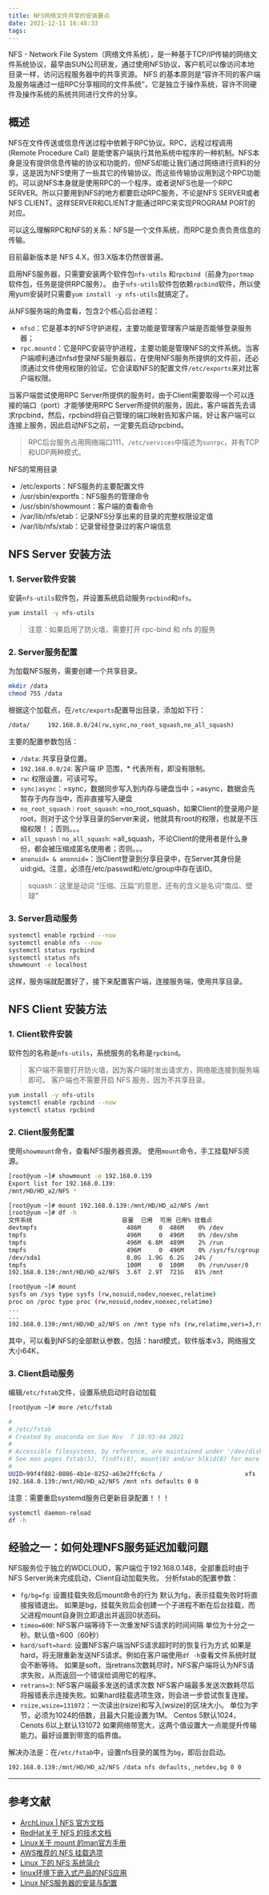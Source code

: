 ```yaml
---
title: NFS网络文件共享的安装要点
date: 2021-12-11 16:48:33
tags:
---
```


NFS - Network File System（网络文件系统），是一种基于TCP/IP传输的网络文件系统协议，最早由SUN公司研发，通过使用NFS协议，客户机可以像访问本地目录一样，访问远程服务器中的共享资源。
NFS 的基本原则是“容许不同的客户端及服务端通过一组RPC分享相同的文件系统”，它是独立于操作系统，容许不同硬件及操作系统的系统共同进行文件的分享。

## 概述

NFS在文件传送或信息传送过程中依赖于RPC协议。RPC，远程过程调用 (Remote Procedure Call) 是能使客户端执行其他系统中程序的一种机制。NFS本身是没有提供信息传输的协议和功能的，但NFS却能让我们通过网络进行资料的分享，这是因为NFS使用了一些其它的传输协议。而这些传输协议用到这个RPC功能的。可以说NFS本身就是使用RPC的一个程序。或者说NFS也是一个RPC SERVER。所以只要用到NFS的地方都要启动RPC服务，不论是NFS SERVER或者NFS CLIENT。这样SERVER和CLIENT才能通过RPC来实现PROGRAM PORT的对应。

可以这么理解RPC和NFS的关系：NFS是一个文件系统，而RPC是负责负责信息的传输。

目前最新版本是 NFS 4.X，但3.X版本仍然很普遍。

启用NFS服务器，只需要安装两个软件包`nfs-utils` 和`rpcbind`（前身为`portmap`软件包，任务是提供RPC服务）。
由于`nfs-utils`软件包依赖`rpcbind`软件，所以使用yum安装时只需要`yum install -y nfs-utils`就搞定了。

从NFS服务端的角度看，包含2个核心后台进程：

- `nfsd`：它是基本的NFS守护进程，主要功能是管理客户端是否能够登录服务器；
- `rpc.mountd`：它是RPC安装守护进程，主要功能是管理NFS的文件系统。当客户端顺利通过nfsd登录NFS服务器后，在使用NFS服务所提供的文件前，还必须通过文件使用权限的验证。它会读取NFS的配置文件`/etc/exports`来对比客户端权限。

当客户端尝试使用RPC Server所提供的服务时，由于Client需要取得一个可以连接的端口（port）才能够使用RPC Server所提供的服务，因此，客户端首先去请求rpcbind，然后，rpcbind将自己管理的端口映射告知客户端，好让客户端可以连接上服务，因此启动NFS之前，一定要先启动rpcbind。

> RPC后台服务占用网络端口111，`/etc/services`中描述为`sunrpc`，并有TCP和UDP两种模式。

NFS的常用目录

- /etc/exports：NFS服务的主要配置文件
- /usr/sbin/exportfs：NFS服务的管理命令
- /usr/sbin/showmount：客户端的查看命令
- /var/lib/nfs/etab：记录NFS分享出来的目录的完整权限设定值
- /var/lib/nfs/xtab：记录曾经登录过的客户端信息

## NFS Server 安装方法

### 1. Server软件安装

安装`nfs-utils`软件包，并设置系统启动服务`rpcbind`和`nfs`。

``` bash
yum install -y nfs-utils
```

> 注意：如果启用了防火墙，需要打开 rpc-bind 和 nfs 的服务

### 2. Server服务配置

为加载NFS服务，需要创建一个共享目录。

``` bash
mkdir /data
chmod 755 /data
```

根据这个加载点，在`/etc/exports`配置导出目录，添加如下行：

``` txt
/data/     192.168.0.0/24(rw,sync,no_root_squash,no_all_squash)
```

主要的配置参数包括：

- `/data`: 共享目录位置。
- `192.168.0.0/24`: 客户端 IP 范围，* 代表所有，即没有限制。
- `rw`: 权限设置，可读可写。
- `sync|async`：=sync，数据同步写入到内存与硬盘当中；=async，数据会先暂存于内存当中，而非直接写入硬盘
- `no_root_squash｜root_squash`: =no_root_squash，如果Client的登录用户是root，则对于这个分享目录的Server来说，他就具有root的权限，也就是不压缩权限！；否则。。。
- `all_squash｜no_all_squash`: =all_squash，不论Client的使用者是什么身份，都会被压缩成匿名使用者；否则。。。
- `anonuid= & anonnid=`：当Client登录到分享目录中，在Server其身份是uid:gid。注意，必须在/etc/passwd和/etc/group中存在该ID。

> squash：这里是动词 “压缩、压扁”的意思，还有的含义是名词“南瓜、壁球”

### 3. Server启动服务

``` bash
systemctl enable rpcbind --now
systemctl enable nfs --now
systemctl status rpcbind
systemctl status nfs
showmount -e localhost
```

这样，服务端就配置好了，接下来配置客户端，连接服务端，使用共享目录。

## NFS Client 安装方法

### 1. Client软件安装

软件包的名称是`nfs-utils`，系统服务的名称是`rpcbind`。

> 客户端不需要打开防火墙，因为客户端时发出请求方，网络能连接到服务端即可。
> 客户端也不需要开启 NFS 服务，因为不共享目录。

``` bash
yum install -y nfs-utils
systemctl enable rpcbind --now
systemctl status rpcbind
```

### 2. Client服务配置

使用`showmount`命令，查看NFS服务器资源。
使用`mount`命令，手工挂载NFS资源。

``` bash
[root@yum ~]# showmount -e 192.168.0.139
Export list for 192.168.0.139:
/mnt/HD/HD_a2/NFS *

[root@yum ~]# mount 192.168.0.139:/mnt/HD/HD_a2/NFS /mnt
[root@yum ~]# df -h
文件系统                         容量  已用  可用 已用% 挂载点
devtmpfs                         486M     0  486M    0% /dev
tmpfs                            496M     0  496M    0% /dev/shm
tmpfs                            496M  6.8M  489M    2% /run
tmpfs                            496M     0  496M    0% /sys/fs/cgroup
/dev/sda1                        8.0G  1.9G  6.2G   24% /
tmpfs                            100M     0  100M    0% /run/user/0
192.168.0.139:/mnt/HD/HD_a2/NFS  3.6T  2.9T  721G   81% /mnt

[root@yum ~]# mount
sysfs on /sys type sysfs (rw,nosuid,nodev,noexec,relatime)
proc on /proc type proc (rw,nosuid,nodev,noexec,relatime)
...
...
192.168.0.139:/mnt/HD/HD_a2/NFS on /mnt type nfs (rw,relatime,vers=3,rsize=65536,wsize=65536,namlen=255,hard,proto=tcp,timeo=600,retrans=2,sec=sys,mountaddr=192.168.0.139,mountvers=3,mountport=57811,mountproto=udp,local_lock=none,addr=192.168.0.139)
```

其中，可以看到NFS的全部默认参数，包括：hard模式，软件版本v3，网络报文大小64K，

### 3. Client启动服务

编辑`/etc/fstab`文件，设置系统启动时自动加载

``` bash
[root@yum ~]# more /etc/fstab

#
# /etc/fstab
# Created by anaconda on Sun Nov  7 10:03:44 2021
#
# Accessible filesystems, by reference, are maintained under '/dev/disk'
# See man pages fstab(5), findfs(8), mount(8) and/or blkid(8) for more info
#
UUID=99f4f882-0886-4b1e-8252-a63e2ffc6cfa /                       xfs     defaults        0 0
192.168.0.139:/mnt/HD/HD_a2/NFS /mnt nfs defaults 0 0
```

注意：需要重启systemd服务已更新目录配置！！！

``` bash
systemctl daemon-reload
df -h
```

## 经验之一：如何处理NFS服务延迟加载问题

NFS服务位于独立的WDCLOUD，客户端位于192.168.0.148，全部重启时由于NFS Server尚未完成启动，Client自动加载失败。
分析fstab的配置参数：

- `fg/bg=fg`: 设置挂载失败后mount命令的行为
    默认为fg，表示挂载失败时将直接报错退出。
    如果是bg，挂载失败后会创建一个子进程不断在后台挂载，而父进程mount自身则立即退出并返回0状态码。  
- `timeo=600`: NFS客户端等待下一次重发NFS请求的时间间隔
    单位为十分之一秒。默认值=600（60秒）
- `hard/soft=hard`: 设置NFS客户端当NFS请求超时时的恢复行为方式
    如果是hard，将无限重新发送NFS请求。例如在客户端使用`df -h`查看文件系统时就会不断等待。
    如果是soft，当retrans次数耗尽时，NFS客户端将认为NFS请求失败，从而返回一个错误给调用它的程序。
- `retrans=3`: NFS客户端最多发送的请求次数
    NFS客户端最多发送次数耗尽后将报错表示连接失败。如果hard挂载选项生效，则会进一步尝试恢复连接。
- `rsize,wsize=131072`：一次读出(rsize)和写入(wsize)的区块大小。
    单位为字节，必须为1024的倍数，且最大只能设置为1M。
    Centos 5默认1024，Cenots 6以上默认131072
    如果网络带宽大，这两个值设置大一点能提升传输能力。最好设置到带宽的临界值。

解决办法是：在`/etc/fstab`中，设置nfs目录的属性为`bg`，即后台启动。

``` txt
192.168.0.139:/mnt/HD/HD_a2/NFS /data nfs defaults,_netdev,bg 0 0
```

---

## 参考文献

- [ArchLinux | NFS 官方文档](https://wiki.archlinux.org/title/NFS)
- [RedHat关于 NFS 的技术文档](https://access.redhat.com/documentation/en-us/red_hat_enterprise_linux/7/html/storage_administration_guide/ch-nfs)
- [Linux关于 mount 的man官方手册](https://man.archlinux.org/man/mount.8#FILESYSTEM-INDEPENDENT_MOUNT_OPTIONS)
- [AWS推荐的 NFS 挂载选项](https://docs.aws.amazon.com/zh_cn/efs/latest/ug/mounting-fs-nfs-mount-settings.html)
- [Linux 下的 NFS 系统简介](https://www.jianshu.com/p/f85c4371a43d)
- [linux环境下嵌入式产品的NFS应用](https://www.daimajiaoliu.com/daima/4870e3973100414)
- [Linux NFS服务器的安装与配置](https://www.cnblogs.com/mchina/archive/2013/01/03/2840040.html)
